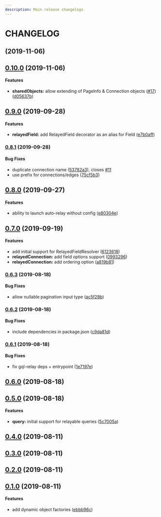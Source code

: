 ```yaml
---
description: Main release changelogs
---
```


# CHANGELOG

##  \(2019-11-06\)

## [0.10.0](https://github.com/wemaintain/auto-relay/compare/v0.9.0...v0.10.0) \(2019-11-06\)

#### Features

* **sharedObjects:** allow extending of PageInfo & Connection objects \([\#17](https://github.com/wemaintain/auto-relay/issues/17)\) \([d05637b](https://github.com/wemaintain/auto-relay/commit/d05637b)\)

## [0.9.0](https://github.com/wemaintain/auto-relay/compare/v0.8.1...v0.9.0) \(2019-09-28\)

#### Features

* **relayedField:** add RelayedField decorator as an alias for Field \([e7b0aff](https://github.com/wemaintain/auto-relay/commit/e7b0aff)\)

### [0.8.1](https://github.com/wemaintain/auto-relay/compare/v0.8.0...v0.8.1) \(2019-09-28\)

#### Bug Fixes

* duplicate connection name \([53782a3](https://github.com/wemaintain/auto-relay/commit/53782a3)\), closes [\#11](https://github.com/wemaintain/auto-relay/issues/11)
* use prefix for connections/edges \([75cf5b3](https://github.com/wemaintain/auto-relay/commit/75cf5b3)\)

## [0.8.0](https://github.com/wemaintain/auto-relay/compare/v0.7.0...v0.8.0) \(2019-09-27\)

#### Features

* ability to launch auto-relay without config \([e80304e](https://github.com/wemaintain/auto-relay/commit/e80304e)\)

## [0.7.0](https://github.com/wemaintain/auto-relay/compare/v0.6.3...v0.7.0) \(2019-09-19\)

#### Features

* add initial support for RelayedFieldResolver \([6123618](https://github.com/wemaintain/auto-relay/commit/6123618)\)
* **relayedConnection:** add field options support \([0993296](https://github.com/wemaintain/auto-relay/commit/0993296)\)
* **relayedConnection:** add ordering option \([a819b81](https://github.com/wemaintain/auto-relay/commit/a819b81)\)

### [0.6.3](https://github.com/wemaintain/auto-relay/compare/v0.6.2...v0.6.3) \(2019-08-18\)

#### Bug Fixes

* allow nullable pagination input type \([ac5f28b](https://github.com/wemaintain/auto-relay/commit/ac5f28b)\)

### [0.6.2](https://github.com/wemaintain/auto-relay/compare/v0.6.1...v0.6.2) \(2019-08-18\)

#### Bug Fixes

* include dependencies in package.json \([c9da81d](https://github.com/wemaintain/auto-relay/commit/c9da81d)\)

### [0.6.1](https://github.com/wemaintain/auto-relay/compare/v0.6.0...v0.6.1) \(2019-08-18\)

#### Bug Fixes

* fix gql-relay deps + entrypoint \([1e7197e](https://github.com/wemaintain/auto-relay/commit/1e7197e)\)

## [0.6.0](https://github.com/wemaintain/auto-relay/compare/v0.5.0...v0.6.0) \(2019-08-18\)

## [0.5.0](https://github.com/wemaintain/auto-relay/compare/v0.4.0...v0.5.0) \(2019-08-18\)

#### Features

* **query:** initial support for relayable queries \([5c7005a](https://github.com/wemaintain/auto-relay/commit/5c7005a)\)

## [0.4.0](https://github.com/wemaintain/auto-relay/compare/v0.3.0...v0.4.0) \(2019-08-11\)

## [0.3.0](https://github.com/wemaintain/auto-relay/compare/v0.2.0...v0.3.0) \(2019-08-11\)

## [0.2.0](https://github.com/wemaintain/auto-relay/compare/v0.1.0...v0.2.0) \(2019-08-11\)

## [0.1.0](https://github.com/wemaintain/auto-relay/compare/ebbb96c...v0.1.0) \(2019-08-11\)

#### Features

* add dynamic object factories \([ebbb96c](https://github.com/wemaintain/auto-relay/commit/ebbb96c)\)

